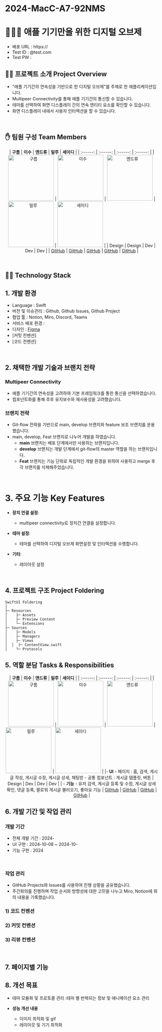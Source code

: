 # 2024-MacC-A7-92NMS

# 👩🏻‍💻 애플 기기만을 위한 디지털 오브제 
- 배포 URL : https://
- Test ID : @test.com
- Test PW : 

## 👨‍🏫 프로젝트 소개 Project Overview
- "애플 기기간의 연속성을 기반으로 한 디지털 오브제"를 주제로 한 애플리케이션입니다.
- Multipeer Connectivity를 통해 애플 기기간의 통신할 수 있습니다.
- 테마를 선택하여 화면 디스플레이 간의 연속 엔티티 요소를 확인할 수 있습니다.
- 화면 디스플레이 내에서 사용자 인터렉션을 할 수 있습니다.
<br>

## ✋ 팀원 구성 Team Members

<div align="center">

| **구름** | **이수** | **앤드류** | **밀루** | **세이디** |
| :------: |  :------: | :------: | :------: |
| <img src="" alt="구름" width="150"> | <img src="" alt="이수" width="150"> | <img src="" alt="앤드류" width="150"> | <img src="" alt="밀루" width="150"> | <img src="" alt="세이디" width="150"> |
| Design | Design | Dev | Dev | Dev |
| [GitHub](https://github.com/) | [GitHub](https://github.com/) | [GitHub](https://github.com/) | [GitHub](https://github.com/) | [GitHub](https://github.com/) |
</div>

<br>

##  🕺🏻 Technology Stack
## 1. 개발 환경 

- Language : Swift
- 버전 및 이슈관리 : Github, Github Issues, Github Project
- 협업 툴 : Notion, Miro, Discord, Teams
- 서비스 배포 환경 : 
- 디자인 : [Figma](https://www.figma.com/)
- [커밋 컨벤션]
- [코드 컨벤션]
<br>

## 2. 채택한 개발 기술과 브랜치 전략
### Multipeer Connectivity
- 애플 기기간의 연속성을 고려하여 기본 프레임워크를 통한 통신을 선택하였습니다.
- 컴포넌트화를 통해 추후 유지보수와 재사용성을 고려했습니다.

### 브랜치 전략
- Git-flow 전략을 기반으로 main, develop 브랜치와 feature 보조 브랜치를 운용했습니다.
- main, develop, Feat 브랜치로 나누어 개발을 하였습니다.
    - **main** 브랜치는 배포 단계에서만 사용하는 브랜치입니다.
    - **develop** 브랜치는 개발 단계에서 git-flow의 master 역할을 하는 브랜치입니다.
    - **Feat** 브랜치는 기능 단위로 독립적인 개발 환경을 위하여 사용하고 merge 후 각 브랜치를 삭제해주었습니다.

<br>

# 3. 주요 기능 Key Features
- **장치 연결 설정**:
  - multipeer connectivity로 장치간 연결을 설정합니다.

- **테마 설정**:
  - 테마를 선택하여 디지털 오브제 화면설정 및 인터렉션을 수행합니다.

- **기타**:
  - 레이아웃 설정

<br>

## 4. 프로젝트 구조 Project Foldering
```plaintext
SwiftUI Foldering
│
├─ Resources
│	 ├─ Assets
│	 ├─ Preview Content
│	 └─ Extensions
├─ Sources
│	 ├─ Models
│	 ├─ Managers
│	 ├─ Views
│  │  ├─ ContentView.swift
│	 └─ Protocols
```
## 5. 역할 분담 Tasks & Responsibilities

<div align="center">

| **구름** | **이수** | **앤드류** | **밀루** | **세이디** |
| :------: |  :------: | :------: | :------: |
| <img src="" alt="구름" width="150"> | <img src="" alt="이수" width="150"> | <img src="" alt="앤드류" width="150"> | <img src="" alt="밀루" width="150"> | <img src="" alt="세이디" width="150"> |
|- **UI**
    - 페이지 : 홈, 검색, 게시글 작성, 게시글 수정, 게시글 상세, 채팅방
    - 공통 컴포넌트 : 게시글 템플릿, 버튼 | Design | Dev | Dev | Dev |
| - **기능**
    - 유저 검색, 게시글 등록 및 수정, 게시글 상세 확인, 댓글 등록, 팔로워 게시글 불러오기, 좋아요 기능
 | [GitHub](https://github.com/) | [GitHub](https://github.com/) | [GitHub](https://github.com/) | [GitHub](https://github.com/) |
</div>


## 6. 개발 기간 및 작업 관리

### 개발 기간

- 전체 개발 기간 : 2024-
- UI 구현 : 2024-10-08 ~ 2024-10-
- 기능 구현 : 2024
<br>

### 작업 관리

- GitHub Projects와 Issues를 사용하여 진행 상황을 공유했습니다.
- 주간회의를 진행하며 작업 순서와 방향성에 대한 고민을 나누고 Miro, Notion에 회의 내용을 기록했습니다.

###  1) 코드 컨벤션

###  2) 커밋 컨벤션

###  3) 리뷰 컨벤션

<br>

## 7. 페이지별 기능
## 8. 개선 목표

- 테마 모듈화 및 프로토콜 관리 :테마 별 반복되는 정보 및 애니메이션 요소 관리

- **성능 개선 내용**

    - 이미지 최적화 및 gif
    - 레이아웃 및 기기 최적화
    
<br>


